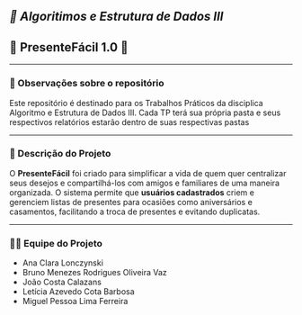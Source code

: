 _🧠 Algoritimos e Estrutura de Dados III_
---

<h2>🎁 PresenteFácil 1.0 🎁</h2>

---
### 📌 Observações sobre o repositório

Este repositório é destinado para os Trabalhos Práticos da disciplica Algoritmo e Estrutura de Dados III. Cada TP terá sua própria pasta e seus respectivos relatórios estarão dentro de suas respectivas pastas

---
### 📝 Descrição do Projeto

O **PresenteFácil** foi criado para simplificar a vida de quem quer centralizar seus desejos e compartilhá-los com amigos e familiares de uma maneira organizada.  O sistema permite que **usuários cadastrados** criem e gerenciem listas de presentes para ocasiões como aniversários e casamentos, facilitando a troca de presentes e evitando duplicatas.

---

### 🧑‍💻 Equipe do Projeto

* Ana Clara Lonczynski
* Bruno Menezes Rodrigues Oliveira Vaz
* João Costa Calazans
* Letícia Azevedo Cota Barbosa
* Miguel Pessoa Lima Ferreira
